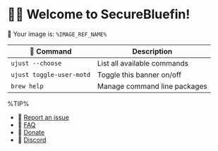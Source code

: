 # 󱍢󰌾 Welcome to SecureBluefin!
󱋩 Your image is: `%IMAGE_REF_NAME%`

|  Command | Description |
| ------- | ----------- |
| `ujust --choose`  | List all available commands |
| `ujust toggle-user-motd` | Toggle this banner on/off |
| `brew help` | Manage command line packages | 

%TIP%

- **󰊤** [Report an issue](https://github.com/secureblue/secureblue/issues)
- **󰈙** [FAQ](https://secureblue.dev/faq)
- **** [Donate](https://secureblue.dev/donate)
- **󰙯** [Discord](https://discord.gg/qMTv5cKfbF)
